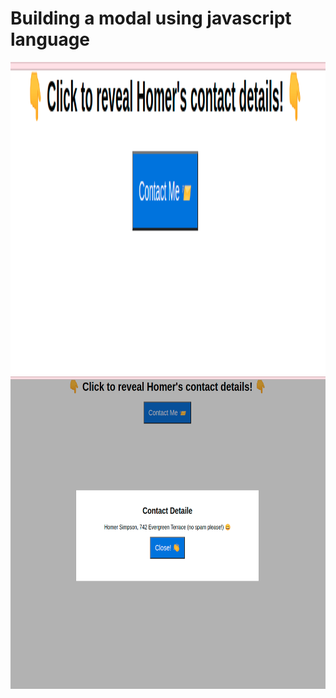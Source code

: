 # Building a modal using javascript language

<img src="screenshots/close_modal.png" style="width:800px;height:500px;">

<img src="screenshots/open_modal.png" style="width:800px;height:500px;">
